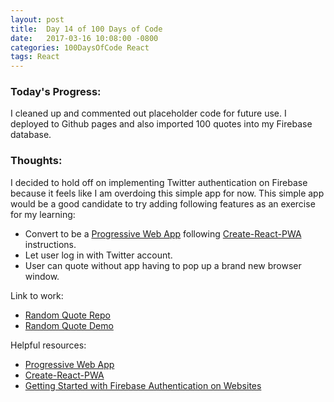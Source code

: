 ```yaml
---
layout: post
title:  Day 14 of 100 Days of Code
date:   2017-03-16 10:08:00 -0800
categories: 100DaysOfCode React
tags: React
---
```


### Today's Progress:
I cleaned up and commented out placeholder code for future use. I deployed to Github pages and also imported 100 quotes into my Firebase database.

### Thoughts:
I decided to hold off on implementing Twitter authentication on Firebase because it feels like I am overdoing this simple app for now. This simple app would be a good candidate to try adding following features as an exercise for my learning:
* Convert to be a [Progressive Web App](https://developers.google.com/web/progressive-web-apps/) following [Create-React-PWA](https://github.com/jeffposnick/create-react-pwa) instructions.
* Let user log in with Twitter account.
* User can quote without app having to pop up a brand new browser window.


Link to work:
* [Random Quote Repo](https://github.com/yenly/random_quote)
* [Random Quote Demo](https://yenly.github.io/random_quote/)

Helpful resources:
* [Progressive Web App](https://developers.google.com/web/progressive-web-apps/)
* [Create-React-PWA](https://github.com/jeffposnick/create-react-pwa)
* [Getting Started with Firebase Authentication on Websites](https://firebase.google.com/docs/auth/web/start)
